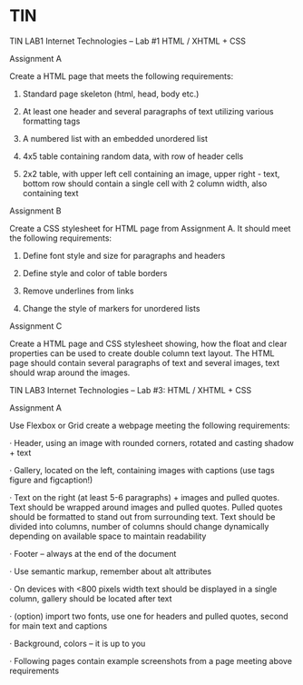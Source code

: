 # TIN
TIN LAB1
Internet Technologies – Lab #1 HTML / XHTML + CSS

Assignment A

Create a HTML page that meets the following requirements:

1. Standard page skeleton (html, head, body etc.)

2. At least one header and several paragraphs of text utilizing various formatting tags

3. A numbered list with an embedded unordered list

4. 4x5 table containing random data, with row of header cells

5. 2x2 table, with upper left cell containing an image, upper right - text, bottom row should contain a single cell with 2 column width, also containing text

Assignment B

Create a CSS stylesheet for HTML page from Assignment A. It should meet the following requirements:

1. Define font style and size for paragraphs and headers

2. Define style and color of table borders

3. Remove underlines from links

4. Change the style of markers for unordered lists

Assignment C

Create a HTML page and CSS stylesheet showing, how the float and clear properties can be used to create double column text layout. The HTML page should contain several paragraphs of text and several images, text should wrap around the images.

TIN LAB3
Internet Technologies – Lab #3: HTML / XHTML + CSS

Assignment A

Use Flexbox or Grid create a webpage meeting the following requirements:

· Header, using an image with rounded corners, rotated and casting shadow + text

· Gallery, located on the left, containing images with captions (use tags figure and figcaption!)

· Text on the right (at least 5-6 paragraphs) + images and pulled quotes. Text should be wrapped around images and pulled quotes. Pulled quotes should be formatted to stand out from surrounding text. Text should be divided into columns, number of columns should change dynamically depending on available space to maintain readability

· Footer – always at the end of the document

· Use semantic markup, remember about alt attributes

· On devices with <800 pixels width text should be displayed in a single column, gallery should be located after text

· (option) import two fonts, use one for headers and pulled quotes, second for main text and captions

· Background, colors – it is up to you

· Following pages contain example screenshots from a page meeting above requirements

